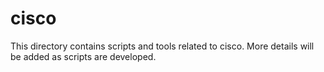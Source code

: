 # cisco

This directory contains scripts and tools related to cisco. More details will be added as scripts are developed.
